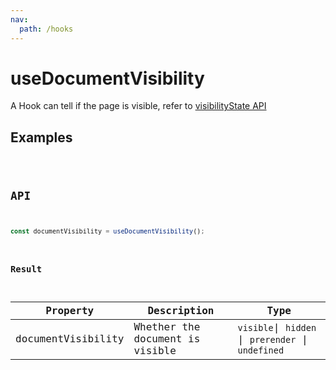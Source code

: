 ```yaml
---
nav:
  path: /hooks
---
```


# useDocumentVisibility

A Hook can tell if the page is visible, refer to [visibilityState API](https://developer.mozilla.org/docs/Web/API/Document/visibilityState)

## Examples

<code src="./demo/demo1.tsx" />

## API

```typescript
const documentVisibility = useDocumentVisibility();
```

### Result
| Property    | Description                      | Type                   |
|---------|----------------------------------------------|------------------------|
| documentVisibility | Whether the document is visible | `visible`\| `hidden` \| `prerender`  \| `undefined` |

